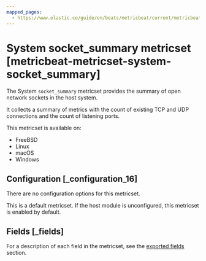 ```yaml
---
mapped_pages:
  - https://www.elastic.co/guide/en/beats/metricbeat/current/metricbeat-metricset-system-socket_summary.html
---
```


<!-- This file is generated! See scripts/mage/docs_collector.go -->

# System socket_summary metricset [metricbeat-metricset-system-socket_summary]

The System `socket_summary` metricset provides the summary of open network sockets in the host system.

It collects a summary of metrics with the count of existing TCP and UDP connections and the count of listening ports.

This metricset is available on:

* FreeBSD
* Linux
* macOS
* Windows


## Configuration [_configuration_16]

There are no configuration options for this metricset.

This is a default metricset. If the host module is unconfigured, this metricset is enabled by default.

## Fields [_fields]

For a description of each field in the metricset, see the [exported fields](/reference/metricbeat/exported-fields-system.md) section.

